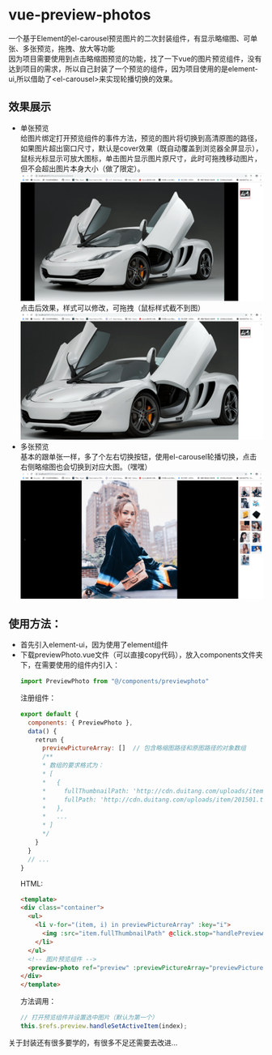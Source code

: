 # vue-preview-photos
一个基于Element的el-carousel预览图片的二次封装组件，有显示略缩图、可单张、多张预览，拖拽、放大等功能<br/>
因为项目需要使用到点击略缩图预览的功能，找了一下vue的图片预览组件，没有达到项目的需求，所以自己封装了一个预览的组件，因为项目使用的是element-ui,所以借助了\<el-carousel>来实现轮播切换的效果。<br/>
## 效果展示
* 单张预览   
  给图片绑定打开预览组件的事件方法，预览的图片将切换到高清原图的路径，如果图片超出窗口尺寸，默认是cover效果（既自动覆盖到浏览器全屏显示），鼠标光标显示可放大图标，单击图片显示图片原尺寸，此时可拖拽移动图片，但不会超出图片本身大小（做了限定）。      
  ![单张预览](./vue-preview-photos/src/assets/demo-img/2019-11-04_104223.png)    
  点击后效果，样式可以修改，可拖拽（鼠标样式截不到图）
  ![单张预览](./vue-preview-photos/src/assets/demo-img/2019-11-04_103128.png)
* 多张预览    
  基本的跟单张一样，多了个左右切换按钮，使用el-carousel轮播切换，点击右侧略缩图也会切换到对应大图。（嘿嘿）   
  ![单张预览](./vue-preview-photos/src/assets/demo-img/2019-11-04_103634.png)

## 使用方法：
* 首先引入element-ui，因为使用了element组件<br/>
* 下载previewPhoto.vue文件（可以直接copy代码），放入components文件夹下，在需要使用的组件内引入：<br/>
  ```javascript
  import PreviewPhoto from "@/components/previewphoto"
  ```
  注册组件：
  ```javascript
  export default {
    components: { PreviewPhoto },
    data() {
      retrun { 
        previewPictureArray: []  // 包含略缩图路径和原图路径的对象数组
        /**
        * 数组的要求格式为：
        * [
        *   {
        *     fullThumbnailPath: 'http://cdn.duitang.com/uploads/item/201501.png',
        *     fullPath: 'http://cdn.duitang.com/uploads/item/201501.thumb.png'
        *   },
        *   ...
        * ]
        */
      }
    }
    // ...
  }
  ```
  HTML:
  ```html
  <template>
  <div class="container">
    <ul>
      <li v-for="(item, i) in previewPictureArray" :key="i">
        <img :src="item.fullThumbnailPath" @click.stop="handlePreviewPhoto(i)">
      </li>
    </ul>
    <!-- 图片预览组件 -->
    <preview-photo ref="preview" :previewPictureArray="previewPictureArray"></preview-photo>
  </div>
  </template>
  ```
  方法调用：
  ```javascript
  // 打开预览组件并设置选中图片（默认为第一个）
  this.$refs.preview.handleSetActiveItem(index);
  ```
关于封装还有很多要学的，有很多不足还需要去改进... 